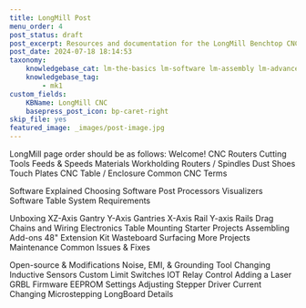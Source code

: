 ```yaml
---
title: LongMill Post
menu_order: 4
post_status: draft
post_excerpt: Resources and documentation for the LongMill Benchtop CNC. You will find info about routers, software, assembly, end mills - everything you need to get started.
post_date: 2024-07-18 18:14:53
taxonomy:
    knowledgebase_cat: lm-the-basics lm-software lm-assembly lm-advanced
    knowledgebase_tag:
        - mk1
custom_fields:
    KBName: LongMill CNC
    basepress_post_icon: bp-caret-right
skip_file: yes
featured_image: _images/post-image.jpg
---
```


LongMill page order should be as follows:
Welcome!
CNC Routers
Cutting Tools
Feeds & Speeds
Materials
Workholding
Routers / Spindles
Dust Shoes
Touch Plates
CNC Table / Enclosure
Common CNC Terms

Software Explained
Choosing Software
Post Processors
Visualizers
Software Table
System Requirements

Unboxing
XZ-Axis Gantry
Y-Axis Gantries
X-Axis Rail
Y-axis Rails
Drag Chains and Wiring
Electronics
Table Mounting
Starter Projects
Assembling Add-ons
48" Extension Kit
Wasteboard Surfacing
More Projects
Maintenance
Common Issues & Fixes

Open-source & Modifications
Noise, EMI, & Grounding
Tool Changing
Inductive Sensors
Custom Limit Switches
IOT Relay Control
Adding a Laser
GRBL Firmware
EEPROM Settings
Adjusting Stepper Driver Current
Changing Microstepping
LongBoard Details

